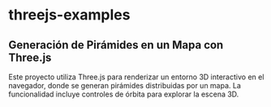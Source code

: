 # threejs-examples
## Generación de Pirámides en un Mapa con Three.js

Este proyecto utiliza Three.js para renderizar un entorno 3D interactivo en el navegador, donde se generan pirámides distribuidas por un mapa. La funcionalidad incluye controles de órbita para explorar la escena 3D.
